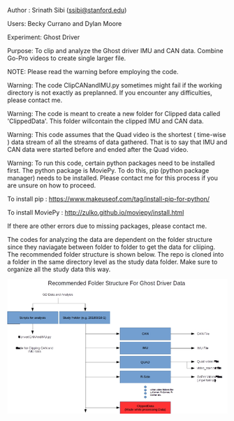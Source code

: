 Author : Srinath Sibi (ssibi@stanford.edu)

Users: Becky Currano and Dylan Moore

Experiment: Ghost Driver

Purpose: To clip and analyze the Ghost driver IMU and CAN data. Combine Go-Pro videos to create single larger file.

NOTE: Please read the warning before employing the code.

Warning: The code ClipCANandIMU.py sometimes might fail if the working directory is not exactly as preplanned. If you encounter any difficulties, please contact me.

Warning: The code is meant to create a new folder for Clipped data called 'ClippedData'. This folder willcontain the clipped IMU and CAN data.

Warning: This code assumes that the Quad video is the shortest ( time-wise ) data stream of all the streams of data gathered. That is to say that IMU and CAN data were started before and ended after the Quad video.

Warning: To run this code, certain python packages need to be installed first. The python package is MoviePy. To do this, pip (python package manager) needs to be installed. Please contact me for this process if you are unsure on how to proceed.

To install pip : https://www.makeuseof.com/tag/install-pip-for-python/

To install MoviePy : http://zulko.github.io/moviepy/install.html

If there are other errors due to missing packages, please contact me.

The codes for analyzing the data are dependent on the folder structure since they naviagate between folder to folder to get the data for cliiping. The recommended folder structure is shown below. The repo is cloned into a folder in the same directory level as the study data folder. Make sure to organize all the study data this way.

![FileStructure](/FolderStructureGD.jpg)

